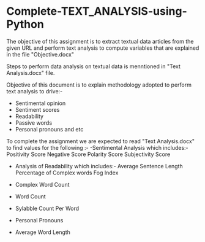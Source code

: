# Complete-TEXT_ANALYSIS-using-Python

The objective of this assignment is to extract textual data articles from the given URL and perform text analysis to compute variables that are explained in the file "Objective.docx"

Steps to perform data analysis on textual data is menntioned in "Text Analysis.docx" file.

Objective of this document is to explain methodology adopted to perform text analysis to drive:-
- Sentimental opinion                                                                            
- Sentiment scores                                                                              
- Readability                                                                                     
- Passive words                                                                                  
- Personal pronouns and etc

To complete the assignment we are expected to read "Text Analysis.docx" to find values for the following :-
-Sentimental Analysis which includes:- 
 Positivity Score
 Negative Score
 Polarity Score
 Subjectivity Score
 
- Analysis of Readability which includes:-
Average Sentence Length
Percentage of Complex words
Fog Index

- Complex Word Count
- Word Count
- Sylabble Count Per Word
- Personal Pronouns
- Average Word Length

